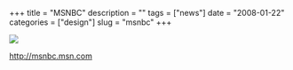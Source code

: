 +++
title = "MSNBC"
description = ""
tags = ["news"]
date = "2008-01-22"
categories = ["design"]
slug = "msnbc"
+++


 

  <div id="screens-thumbs" class="clearfix">
    <div class="txt-center" id="design-submission"><a href="http://msnbc.msn.com/"><img id='bluga-thumbnail-1109' class='bluga-thumbnail large' src='http://media.konigi.com/bluga/
wt47f2820b6edc9_0.jpg'/></a></div>  
  </div>   
<p><a href="http://msnbc.msn.com/">http://msnbc.msn.com</a></p>




